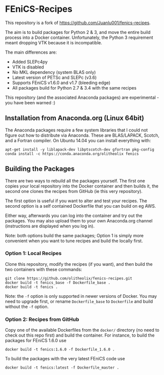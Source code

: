 # FEniCS-Recipes

This repository is a fork of https://github.com/Juanlu001/fenics-recipes.

The aim is to build packages for Python 2 & 3, and move the entire build
process into a Docker container. Unfortunately, the Python 3 requirement meant
dropping VTK because it is incompatible.

The main differences are:

* Added SLEPc4py
* VTK is disabled
* No MKL dependency (system BLAS only)
* Latest version of PETSc and SLEPc (v3.6)
* Supports FEniCS v1.6.0 and v1.7 (bleeding edge)
* All packages build for Python 2.7 & 3.4 with the same recipes

This repository (and the associated Anaconda packages) are
experimental - you have been warned :)


## Installation from Anaconda.org (Linux 64bit)

The Anaconda packages require a few system libraries that I could not figure
out how to distribute via Anaconda. These are BLAS/LAPACK, Scotch, and a
Fortran compiler. On Ubuntu 14.04 you can install everything with:

```
apt-get install -y liblapack-dev libptscotch-dev gfortran pkg-config
conda install -c https://conda.anaconda.org/olitheolix fenics
```


## Building the Packages

There are two ways to rebuild all the packages yourself. The first one copies
your local repository into the Docker container and then builds it, the second
one clones the recipes from GitHub (ie this very repository).

The first option is useful if you want to alter and test your recipes. The
second option is a self contained Dockerfile that you can build on eg AWS.

Either way, afterwards you can log into the container and try out the
packages. You may also upload them to your own Anaconda.org channel
(instructions are displayed when you log in).

Note: both options build the same packages; Option 1 is simply more convenient
when you want to tune recipes and build the locally first.


### Option 1: Local Recipes

Clone this repository, modify the recipes (if you want), and then build the two
containers with these commands:

```
git clone https://github.com/olitheolix/fenics-recipes.git
docker build -t fenics_base -f Dockerfile_base .
docker build -t fenics .
```

Note: the `-f` option is only supported in newer versions of Docker. You may
need to upgrade first, or rename `Dockerfile_base` to `Dockerfile` and build
without the `-f` option.


### Option 2: Recipes from GitHub
Copy one of the available Dockerfiles from the `docker/` directory (no need to
check out this repo first) and build the container. For instance, to build the
packages for FEniCS 1.6.0 use

```
docker build -t fenics:1.6.0 -f Dockerfile_1.6.0 .
```

To build the packages with the very latest FEniCS code use

```
docker build -t fenics:latest -f Dockerfile_master .
```
